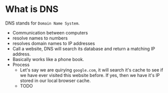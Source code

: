 # **What is DNS**
DNS stands for `Domain Name System`.
- Communication between computers
- resolve names to numbers
- resolves domain names to IP addresses
- Call a website, DNS will search its database and return a matching IP address.
- Basically works like a phone book.
- Process
  - Let's say we are quirying `google.com`, it will search it's cache to see if we have ever visited this website before. If yes, then we have it's IP stored in our local browser cache.
  - TODO